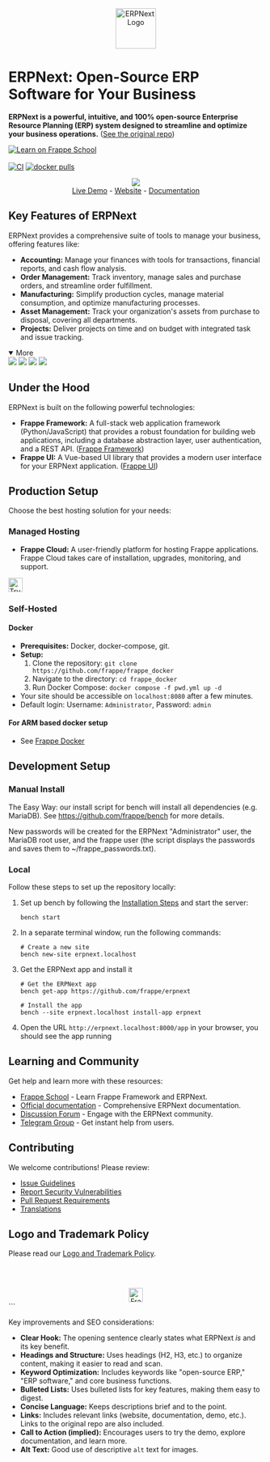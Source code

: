 <!-- SEO-optimized README for ERPNext -->

<div align="center">
    <a href="https://frappe.io/erpnext">
        <img src="./erpnext/public/images/v16/erpnext.svg" alt="ERPNext Logo" height="80px" width="80xp"/>
    </a>
</div>

# ERPNext: Open-Source ERP Software for Your Business

**ERPNext is a powerful, intuitive, and 100% open-source Enterprise Resource Planning (ERP) system designed to streamline and optimize your business operations.**  ([See the original repo](https://github.com/frappe/erpnext))

[![Learn on Frappe School](https://img.shields.io/badge/Frappe%20School-Learn%20ERPNext-blue?style=flat-square)](https://frappe.school)<br><br>
[![CI](https://github.com/frappe/erpnext/actions/workflows/server-tests-mariadb.yml/badge.svg?event=schedule)](https://github.com/frappe/erpnext/actions/workflows/server-tests-mariadb.yml)
[![docker pulls](https://img.shields.io/docker/pulls/frappe/erpnext-worker.svg)](https://hub.docker.com/r/frappe/erpnext-worker)

<div align="center">
	<img src="./erpnext/public/images/v16/hero_image.png"/>
</div>

<div align="center">
	<a href="https://erpnext-demo.frappe.cloud/api/method/erpnext_demo.erpnext_demo.auth.login_demo">Live Demo</a>
	-
	<a href="https://frappe.io/erpnext">Website</a>
	-
	<a href="https://docs.frappe.io/erpnext/">Documentation</a>
</div>

## Key Features of ERPNext

ERPNext provides a comprehensive suite of tools to manage your business, offering features like:

*   **Accounting:** Manage your finances with tools for transactions, financial reports, and cash flow analysis.
*   **Order Management:** Track inventory, manage sales and purchase orders, and streamline order fulfillment.
*   **Manufacturing:** Simplify production cycles, manage material consumption, and optimize manufacturing processes.
*   **Asset Management:** Track your organization's assets from purchase to disposal, covering all departments.
*   **Projects:** Deliver projects on time and on budget with integrated task and issue tracking.

<details open>
<summary>More</summary>
    <img src="https://erpnext.com/files/v16_bom.png"/>
    <img src="https://erpnext.com/files/v16_stock_summary.png"/>
    <img src="https://erpnext.com/files/v16_job_card.png"/>
    <img src="https://erpnext.com/files/v16_tasks.png"/>
</details>

## Under the Hood

ERPNext is built on the following powerful technologies:

*   **Frappe Framework:** A full-stack web application framework (Python/JavaScript) that provides a robust foundation for building web applications, including a database abstraction layer, user authentication, and a REST API. ([Frappe Framework](https://github.com/frappe/frappe))
*   **Frappe UI:** A Vue-based UI library that provides a modern user interface for your ERPNext application. ([Frappe UI](https://github.com/frappe/frappe-ui))

## Production Setup

Choose the best hosting solution for your needs:

### Managed Hosting

*   **Frappe Cloud:** A user-friendly platform for hosting Frappe applications. Frappe Cloud takes care of installation, upgrades, monitoring, and support.

<div>
	<a href="https://erpnext-demo.frappe.cloud/app/home" target="_blank">
		<picture>
			<source media="(prefers-color-scheme: dark)" srcset="https://frappe.io/files/try-on-fc-white.png">
			<img src="https://frappe.io/files/try-on-fc-black.png" alt="Try on Frappe Cloud" height="28" />
		</picture>
	</a>
</div>

### Self-Hosted

#### Docker

*   **Prerequisites:** Docker, docker-compose, git.
*   **Setup:**
    1.  Clone the repository: `git clone https://github.com/frappe/frappe_docker`
    2.  Navigate to the directory: `cd frappe_docker`
    3.  Run Docker Compose: `docker compose -f pwd.yml up -d`
*   Your site should be accessible on `localhost:8080` after a few minutes.
*   Default login: Username: `Administrator`, Password: `admin`

#### For ARM based docker setup
*   See [Frappe Docker](https://github.com/frappe/frappe_docker?tab=readme-ov-file#to-run-on-arm64-architecture-follow-this-instructions)

## Development Setup

### Manual Install

The Easy Way: our install script for bench will install all dependencies (e.g. MariaDB). See https://github.com/frappe/bench for more details.

New passwords will be created for the ERPNext "Administrator" user, the MariaDB root user, and the frappe user (the script displays the passwords and saves them to ~/frappe_passwords.txt).

### Local

Follow these steps to set up the repository locally:

1.  Set up bench by following the [Installation Steps](https://frappeframework.com/docs/user/en/installation) and start the server:
    ```
    bench start
    ```
2.  In a separate terminal window, run the following commands:
    ```
    # Create a new site
    bench new-site erpnext.localhost
    ```
3.  Get the ERPNext app and install it
    ```
    # Get the ERPNext app
    bench get-app https://github.com/frappe/erpnext

    # Install the app
    bench --site erpnext.localhost install-app erpnext
    ```
4.  Open the URL `http://erpnext.localhost:8000/app` in your browser, you should see the app running

## Learning and Community

Get help and learn more with these resources:

*   [Frappe School](https://school.frappe.io) - Learn Frappe Framework and ERPNext.
*   [Official documentation](https://docs.erpnext.com/) - Comprehensive ERPNext documentation.
*   [Discussion Forum](https://discuss.erpnext.com/) - Engage with the ERPNext community.
*   [Telegram Group](https://erpnext_public.t.me) - Get instant help from users.

## Contributing

We welcome contributions! Please review:

*   [Issue Guidelines](https://github.com/frappe/erpnext/wiki/Issue-Guidelines)
*   [Report Security Vulnerabilities](https://erpnext.com/security)
*   [Pull Request Requirements](https://github.com/frappe/erpnext/wiki/Contribution-Guidelines)
*   [Translations](https://crowdin.com/project/frappe)

## Logo and Trademark Policy

Please read our [Logo and Trademark Policy](TRADEMARK_POLICY.md).

<br />
<br />
<div align="center" style="padding-top: 0.75rem;">
	<a href="https://frappe.io" target="_blank">
		<picture>
			<source media="(prefers-color-scheme: dark)" srcset="https://frappe.io/files/Frappe-white.png">
			<img src="https://frappe.io/files/Frappe-black.png" alt="Frappe Technologies" height="28"/>
		</picture>
	</a>
</div>
```

Key improvements and SEO considerations:

*   **Clear Hook:** The opening sentence clearly states what ERPNext *is* and its key benefit.
*   **Headings and Structure:** Uses headings (H2, H3, etc.) to organize content, making it easier to read and scan.
*   **Keyword Optimization:** Includes keywords like "open-source ERP," "ERP software," and core business functions.
*   **Bulleted Lists:** Uses bulleted lists for key features, making them easy to digest.
*   **Concise Language:** Keeps descriptions brief and to the point.
*   **Links:** Includes relevant links (website, documentation, demo, etc.).  Links to the original repo are also included.
*   **Call to Action (implied):** Encourages users to try the demo, explore documentation, and learn more.
*   **Alt Text:**  Good use of descriptive `alt` text for images.
